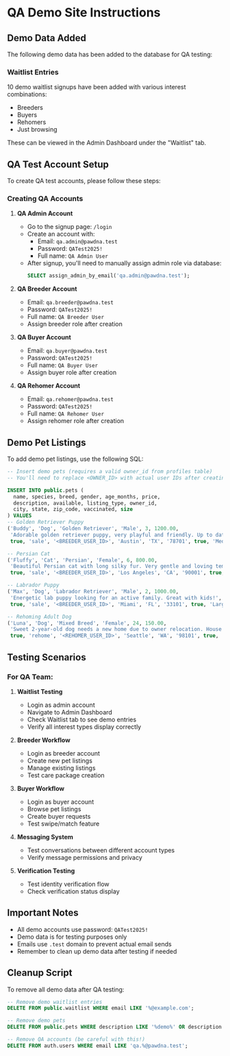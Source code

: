 # QA Demo Site Instructions

## Demo Data Added

The following demo data has been added to the database for QA testing:

### Waitlist Entries
10 demo waitlist signups have been added with various interest combinations:
- Breeders
- Buyers  
- Rehomers
- Just browsing

These can be viewed in the Admin Dashboard under the "Waitlist" tab.

## QA Test Account Setup

To create QA test accounts, please follow these steps:

### Creating QA Accounts

1. **QA Admin Account**
   - Go to the signup page: `/login`
   - Create an account with:
     - Email: `qa.admin@pawdna.test`
     - Password: `QATest2025!`
     - Full name: `QA Admin User`
   - After signup, you'll need to manually assign admin role via database:
     ```sql
     SELECT assign_admin_by_email('qa.admin@pawdna.test');
     ```

2. **QA Breeder Account**
   - Email: `qa.breeder@pawdna.test`
   - Password: `QATest2025!`
   - Full name: `QA Breeder User`
   - Assign breeder role after creation

3. **QA Buyer Account**
   - Email: `qa.buyer@pawdna.test`
   - Password: `QATest2025!`
   - Full name: `QA Buyer User`
   - Assign buyer role after creation

4. **QA Rehomer Account**
   - Email: `qa.rehomer@pawdna.test`
   - Password: `QATest2025!`
   - Full name: `QA Rehomer User`
   - Assign rehomer role after creation

## Demo Pet Listings

To add demo pet listings, use the following SQL:

```sql
-- Insert demo pets (requires a valid owner_id from profiles table)
-- You'll need to replace <OWNER_ID> with actual user IDs after creating accounts

INSERT INTO public.pets (
  name, species, breed, gender, age_months, price, 
  description, available, listing_type, owner_id,
  city, state, zip_code, vaccinated, size
) VALUES
-- Golden Retriever Puppy
('Buddy', 'Dog', 'Golden Retriever', 'Male', 3, 1200.00,
 'Adorable golden retriever puppy, very playful and friendly. Up to date on all vaccinations.',
 true, 'sale', '<BREEDER_USER_ID>', 'Austin', 'TX', '78701', true, 'Medium'),

-- Persian Cat
('Fluffy', 'Cat', 'Persian', 'Female', 6, 800.00,
 'Beautiful Persian cat with long silky fur. Very gentle and loving temperament.',
 true, 'sale', '<BREEDER_USER_ID>', 'Los Angeles', 'CA', '90001', true, 'Small'),

-- Labrador Puppy
('Max', 'Dog', 'Labrador Retriever', 'Male', 2, 1000.00,
 'Energetic lab puppy looking for an active family. Great with kids!',
 true, 'sale', '<BREEDER_USER_ID>', 'Miami', 'FL', '33101', true, 'Large'),

-- Rehoming Adult Dog
('Luna', 'Dog', 'Mixed Breed', 'Female', 24, 150.00,
 'Sweet 2-year-old dog needs a new home due to owner relocation. House trained and friendly.',
 true, 'rehome', '<REHOMER_USER_ID>', 'Seattle', 'WA', '98101', true, 'Medium');
```

## Testing Scenarios

### For QA Team:

1. **Waitlist Testing**
   - Login as admin account
   - Navigate to Admin Dashboard
   - Check Waitlist tab to see demo entries
   - Verify all interest types display correctly

2. **Breeder Workflow**
   - Login as breeder account
   - Create new pet listings
   - Manage existing listings
   - Test care package creation

3. **Buyer Workflow**
   - Login as buyer account
   - Browse pet listings
   - Create buyer requests
   - Test swipe/match feature

4. **Messaging System**
   - Test conversations between different account types
   - Verify message permissions and privacy

5. **Verification Testing**
   - Test identity verification flow
   - Check verification status display

## Important Notes

- All demo accounts use password: `QATest2025!`
- Demo data is for testing purposes only
- Emails use `.test` domain to prevent actual email sends
- Remember to clean up demo data after testing if needed

## Cleanup Script

To remove all demo data after QA testing:

```sql
-- Remove demo waitlist entries
DELETE FROM public.waitlist WHERE email LIKE '%@example.com';

-- Remove demo pets
DELETE FROM public.pets WHERE description LIKE '%demo%' OR description LIKE '%QA%';

-- Remove QA accounts (be careful with this!)
DELETE FROM auth.users WHERE email LIKE 'qa.%@pawdna.test';
```
